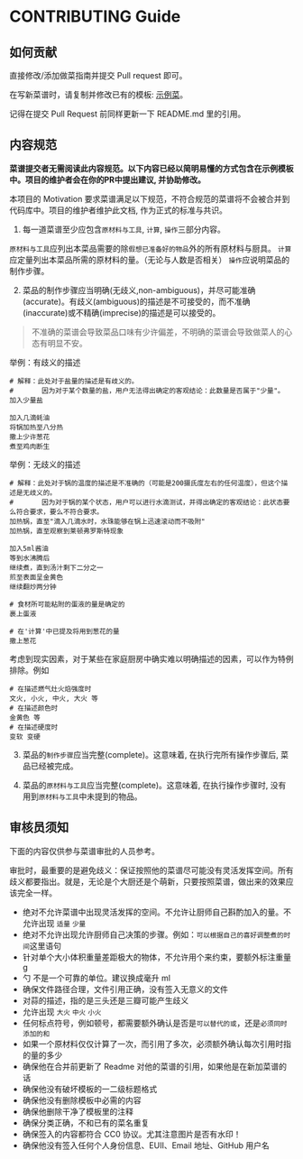 # CONTRIBUTING Guide

## 如何贡献

直接修改/添加做菜指南并提交 Pull request 即可。

在写新菜谱时，请复制并修改已有的模板: [示例菜](./dishes/template/示例菜/示例菜.md)。

记得在提交 Pull Request 前同样更新一下 README.md 里的引用。

## 内容规范

**菜谱提交者无需阅读此内容规范。以下内容已经以简明易懂的方式包含在示例模板中。项目的维护者会在你的PR中提出建议, 并协助修改。**

本项目的 Motivation 要求菜谱满足以下规范，不符合规范的菜谱将不会被合并到代码库中。项目的维护者维护此文档, 作为正式的标准与共识。

1. 每一道菜谱至少应包含`原材料与工具`, `计算`, `操作`三部分内容。

`原材料与工具`应列出本菜品需要的除`假想已准备好的物品`外的所有原材料与厨具。
`计算`应定量列出本菜品所需的原材料的量。（无论与人数是否相关）
`操作`应说明菜品的制作步骤。

2. 菜品的制作步骤应当明确(无歧义,non-ambiguous)，并尽可能准确(accurate)。有歧义(ambiguous)的描述是不可接受的，而不准确(inaccurate)或不精确(imprecise)的描述是可以接受的。

> 不准确的菜谱会导致菜品口味有少许偏差，不明确的菜谱会导致做菜人的心态有明显不安。

举例：有歧义的描述

```
# 解释：此处对于盐量的描述是有歧义的。
#       因为对于某个数量的盐，用户无法得出确定的客观结论：此数量是否属于"少量"。
加入少量盐

加入几滴蚝油
将锅加热至八分热
撒上少许葱花
煮至鸡肉断生
```

举例：无歧义的描述

```
# 解释：此处对于锅的温度的描述是不准确的（可能是200摄氏度左右的任何温度），但这个描述是无歧义的。
#       因为对于锅的某个状态，用户可以进行水滴测试，并得出确定的客观结论：此状态要么符合要求，要么不符合要求。
加热锅，直至"滴入几滴水时，水珠能够在锅上迅速滚动而不吸附"
加热锅，直至观察到莱顿弗罗斯特现象

加入5ml酱油
等到水沸腾后
继续煮，直到汤汁剩下二分之一
煎至表面呈金黄色
继续翻炒两分钟

# 食材所可能粘附的蛋液的量是确定的
裹上蛋液

# 在'计算'中已提及将用到葱花的量
撒上葱花
```

考虑到现实因素，对于某些在家庭厨房中确实难以明确描述的因素，可以作为特例排除。例如

```
# 在描述燃气灶火焰强度时
文火, 小火, 中火, 大火 等
# 在描述颜色时
金黄色 等
# 在描述硬度时
变软 变硬
```

3. 菜品的`制作步骤`应当完整(complete)。这意味着, 在执行完所有操作步骤后, 菜品已经被完成。

4. 菜品的`原材料与工具`应当完整(complete)。这意味着, 在执行操作步骤时, 没有用到`原材料与工具`中未提到的物品。

## 审核员须知

下面的内容仅供参与菜谱审批的人员参考。

审批时，最重要的是避免歧义：保证按照他的菜谱尽可能没有灵活发挥空间。所有歧义都要指出。就是，无论是个大厨还是个萌新，只要按照菜谱，做出来的效果应该完全一样。

- 绝对不允许菜谱中出现灵活发挥的空间。不允许让厨师自己斟酌加入的量。不允许出现 `适量` `少量`
- 绝对不允许出现允许厨师自己决策的步骤。例如：`可以根据自己的喜好调整煮的时间`这里语句
- 针对单个大小体积重量差距极大的物体，不允许用个来约束，要额外标注重量 g
- 勺 不是一个可靠的单位。建议换成毫升 ml
- 确保文件路径合理，文件引用正确，没有签入无意义的文件
- 对蒜的描述，指的是三头还是三瓣可能产生歧义
- 允许出现 `大火` `中火` `小火`
- 任何标点符号，例如顿号，都需要额外确认是否是`可以替代的或`，还是`必须同时添加的和`
- 如果一个原材料仅仅计算了一次，而引用了多次，必须额外确认每次引用时指的量的多少
- 确保他在合并前更新了 Readme 对他的菜谱的引用，如果他是在新加菜谱的话
- 确保他没有破坏模板的一二级标题格式
- 确保他没有删除模板中必需的内容
- 确保他删除干净了模板里的注释
- 确保分类正确，不和已有的菜名重复
- 确保签入的内容都符合 CC0 协议。尤其注意图片是否有水印！
- 确保他没有签入任何个人身份信息、EUII、Email 地址、GitHub 用户名

